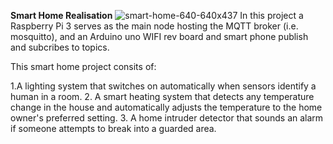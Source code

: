 **Smart Home Realisation**
![smart-home-640-640x437](https://user-images.githubusercontent.com/72282670/173175076-7a98e016-5935-44ca-aa88-42b0ebc3e40a.png)
In this project a Raspberry Pi 3 serves as the main node hosting the MQTT broker (i.e. mosquitto), and an Arduino uno WIFI rev board and smart phone publish and subcribes to topics.

This smart home project consits of:

1.A lighting system that switches on automatically when sensors identify a human in a room.
2. A smart heating system that detects any temperature change in the house and automatically adjusts the temperature to the home owner's preferred setting.
3. A home intruder detector that sounds an alarm if someone attempts to break into a guarded area.
